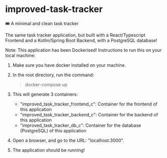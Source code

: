 # improved-task-tracker

🎟 A minimal and clean task tracker

The same task tracker application, but built with a React/Typescript Frontend and a Kotlin/Spring Boot Backend, with a PostgreSQL database!

Note: This application has been Dockerised! Instructions to run this on your local machine:

1. Make sure you have docker installed on your machine.
2. In the root directory, run the command:

      > docker-compose up

3. This will generate 3 containers:
    - "improved_task_tracker_frontend_c": Container for the frontend of this application
    - "improved_task_tracker_backend_c": Container for the backend of this application
    - "improved_task_tracker_db_c": Container for the database (PostgreSQL) of this application
4. Open a browser, and go to the URL: "localhost:3000".
5. The application should be running!
